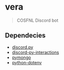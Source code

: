 # vera
> COSFNL Discord bot

## Dependecies
- [discord.py](https://pypi.org/project/discord.py/)
- [discord-py-interactions](https://pypi.org/project/discord-py-interactions/)
- [pymongo](https://pypi.org/project/pymongo/)
- [python-dotenv](https://pypi.org/project/python-dotenv/)
